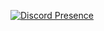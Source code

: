 [![Discord Presence](https://lanyard.cnrad.dev/api/1354218525064953978)](https://discord.com/users/1354218525064953978)

